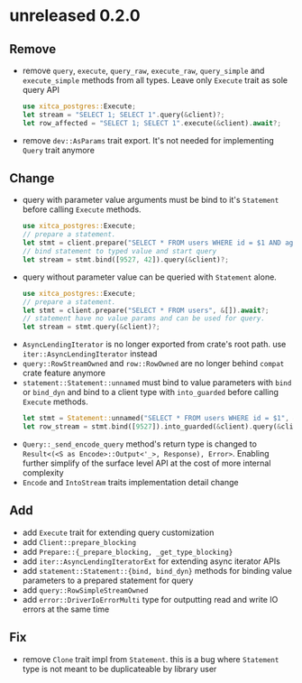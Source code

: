 # unreleased 0.2.0
## Remove
- remove `query`, `execute`, `query_raw`, `execute_raw`, `query_simple` and `execute_simple` methods from all types. Leave only `Execute` trait as sole query API  
    ```rust
    use xitca_postgres::Execute;
    let stream = "SELECT 1; SELECT 1".query(&client)?;
    let row_affected = "SELECT 1; SELECT 1".execute(&client).await?;
    ```
- remove `dev::AsParams` trait export. It's not needed for implementing `Query` trait anymore    

## Change
- query with parameter value arguments must be bind to it's `Statement` before calling `Execute` methods.
    ```rust
    use xitca_postgres::Execute;
    // prepare a statement.
    let stmt = client.prepare("SELECT * FROM users WHERE id = $1 AND age = $2", &[Type::INT4, Type::INT4]).await?;
    // bind statement to typed value and start query
    let stream = stmt.bind([9527, 42]).query(&client)?;
    ```
- query without parameter value can be queried with `Statement` alone.
    ```rust
    use xitca_postgres::Execute;
    // prepare a statement.
    let stmt = client.prepare("SELECT * FROM users", &[]).await?;
    // statement have no value params and can be used for query.
    let stream = stmt.query(&client)?;
    ```
- `AsyncLendingIterator` is no longer exported from crate's root path. use `iter::AsyncLendingIterator` instead
- `query::RowStreamOwned` and `row::RowOwned` are no longer behind `compat` crate feature anymore
- `statement::Statement::unnamed` must bind to value parameters with `bind` or `bind_dyn` and bind to a client type with `into_guarded` before calling `Execute` methods.
    ```rust
    let stmt = Statement::unnamed("SELECT * FROM users WHERE id = $1", &[Type::INT4]);
    let row_stream = stmt.bind([9527]).into_guarded(&client).query(&client);
    ```
- `Query::_send_encode_query` method's return type is changed to `Result<(<S as Encode>::Output<'_>, Response), Error>`. Enabling further simplify of the surface level API at the cost of more internal complexity
- `Encode` and `IntoStream` traits implementation detail change

## Add
- add `Execute` trait for extending query customization
- add `Client::prepare_blocking`
- add `Prepare::{_prepare_blocking, _get_type_blocking}`
- add `iter::AsyncLendingIteratorExt` for extending async iterator APIs
- add `statement::Statement::{bind, bind_dyn}` methods for binding value parameters to a prepared statement for query
- add `query::RowSimpleStreamOwned`
- add `error::DriverIoErrorMulti` type for outputting read and write IO errors at the same time

## Fix
- remove `Clone` trait impl from `Statement`. this is a bug where `Statement` type is not meant to be duplicateable by library user
